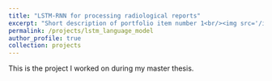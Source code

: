 ```yaml
---
title: "LSTM-RNN for processing radiological reports"
excerpt: "Short description of portfolio item number 1<br/><img src='/images/sepsis.png'>"
permalink: /projects/lstm_language_model
author_profile: true
collection: projects
---
```


This is the project I worked on during my master thesis.

